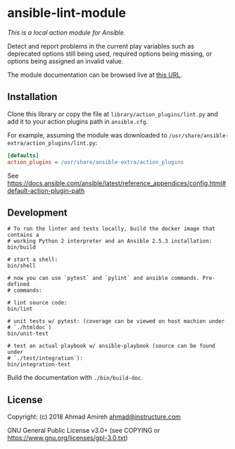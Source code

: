 # ansible-lint-module

_This is a local action module for Ansible._

Detect and report problems in the current play variables such as deprecated
options still being used, required options being missing, or options being
assigned an invalid value.

The module documentation can be browsed live at [this
URL](https://amireh.github.io/ansible-lint-module/modules/lint_module.html).

## Installation

Clone this library or copy the file at `library/action_plugins/lint.py` and add
it to your action plugins path in `ansible.cfg`.

For example, assuming the module was downloaded to
`/usr/share/ansible-extra/action_plugins/lint.py`:

```ini
[defaults]
action_plugins = /usr/share/ansible-extra/action_plugins
```

See https://docs.ansible.com/ansible/latest/reference_appendices/config.html#default-action-plugin-path

## Development

```shell
# To run the linter and tests locally, build the docker image that contains a
# working Python 2 interpreter and an Ansible 2.5.3 installation:
bin/build

# start a shell:
bin/shell

# now you can use `pytest` and `pylint` and ansible commands. Pre-defined 
# commands:

# lint source code:
bin/lint

# unit tests w/ pytest: (coverage can be viewed on host machien under
# `./htmldoc`)
bin/unit-test

# test an actual playbook w/ ansible-playbook (source can be found under
# `./test/integration`):
bin/integration-test
```

Build the documentation with `./bin/build-doc`.

## License

Copyright: (c) 2018 Ahmad Amireh <ahmad@instructure.com>

GNU General Public License v3.0+ (see COPYING or https://www.gnu.org/licenses/gpl-3.0.txt)
